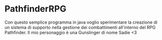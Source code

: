 # PathfinderRPG

Con questo semplice programma in java voglio sperimentare la creazione di un sistema di supporto nella gestione dei combattimenti all'interno del RPG Pathfinder.
Il mio personaggio è una Gunslinger di nome Sadie <3 
